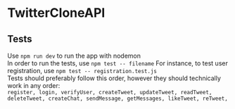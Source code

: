 # TwitterCloneAPI

## Tests
Use `npm run dev` to run the app with nodemon <br>
In order to run the tests, use `npm test -- filename`
For instance, to test user registration, use `npm test -- registration.test.js` <br>
Tests should preferably follow this order, however they should technically work in any order: <br>
`
register,
login,
verifyUser,
createTweet,
updateTweet,
readTweet,
deleteTweet,
createChat,
sendMessage,
getMessages,
likeTweet,
reTweet,
`
